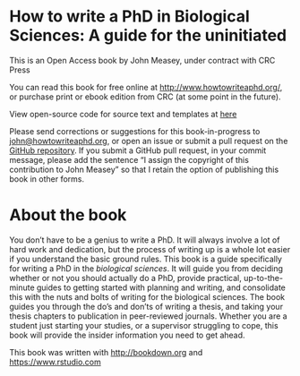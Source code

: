 # How to write a PhD in Biological Sciences: A guide for the uninitiated 

This is an Open Access book by John Measey, under contract with CRC Press

You can read this book for free online at http://www.howtowriteaphd.org/, or purchase print or ebook edition from CRC (at some point in the future).

View open-source code for source text and templates at [here](https://github.com/johnmeasey/How-to-write-a-PhD-in-Biological-Sciences)

Please send corrections or suggestions for this book-in-progress to john@howtowriteaphd.org, or open an issue or submit a pull request on the [GitHub repository](https://github.com/johnmeasey/How-to-write-a-PhD-in-Biological-Sciences). If you submit a GitHub pull request, in your commit message, please add the sentence “I assign the copyright of this contribution to John Measey” so that I retain the option of publishing this book in other forms.


# About the book
You don’t have to be a genius to write a PhD. It will always involve a lot of hard work and dedication, but the process of writing up is a whole lot easier if you understand the basic ground rules. This book is a guide specifically for writing a PhD in the *biological sciences*. It will guide you from deciding whether or not you should actually do a PhD, provide practical, up-to-the-minute guides to getting started with planning and writing, and consolidate this with the nuts and bolts of writing for the biological sciences. The book guides you through the do’s and don’ts of writing a thesis, and taking your thesis chapters to publication in peer-reviewed journals. Whether you are a student just starting your studies, or a supervisor struggling to cope, this book will provide the insider information you need to get ahead.

This book was written with http://bookdown.org and https://www.rstudio.com
